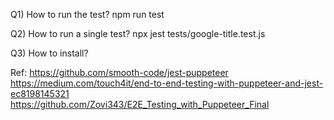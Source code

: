 Q1) How to run the test?
npm run test

Q2) How to run a single test?
npx jest tests/google-title.test.js 

Q3) How to install?

Ref: 
https://github.com/smooth-code/jest-puppeteer
https://medium.com/touch4it/end-to-end-testing-with-puppeteer-and-jest-ec8198145321
https://github.com/Zovi343/E2E_Testing_with_Puppeteer_Final
